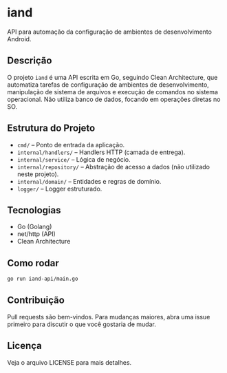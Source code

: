 # iand

API para automação da configuração de ambientes de desenvolvimento Android.

## Descrição
O projeto `iand` é uma API escrita em Go, seguindo Clean Architecture, que automatiza tarefas de configuração de ambientes de desenvolvimento, manipulação de sistema de arquivos e execução de comandos no sistema operacional. Não utiliza banco de dados, focando em operações diretas no SO.

## Estrutura do Projeto
- `cmd/` – Ponto de entrada da aplicação.
- `internal/handlers/` – Handlers HTTP (camada de entrega).
- `internal/service/` – Lógica de negócio.
- `internal/repository/` – Abstração de acesso a dados (não utilizado neste projeto).
- `internal/domain/` – Entidades e regras de domínio.
- `logger/` – Logger estruturado.

## Tecnologias
- Go (Golang)
- net/http (API)
- Clean Architecture

## Como rodar
```sh
go run iand-api/main.go
```

## Contribuição
Pull requests são bem-vindos. Para mudanças maiores, abra uma issue primeiro para discutir o que você gostaria de mudar.

## Licença
Veja o arquivo LICENSE para mais detalhes.
